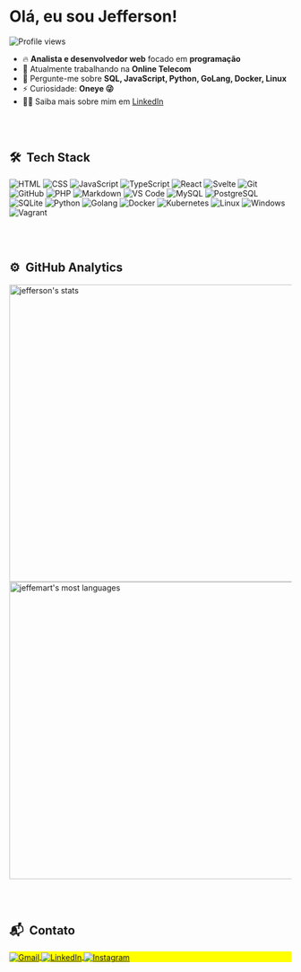 <h1 align="left">Olá, eu sou Jefferson!</h1>

<p align="left">
  <img src="https://komarev.com/ghpvc/?username=jeffemart&color=yellow" alt="Profile views" />
</p>

- 🔥 **Analista e desenvolvedor web** focado em **programação**
- 🔭 Atualmente trabalhando na **Online Telecom**
- 💬 Pergunte-me sobre **SQL, JavaScript, Python, GoLang, Docker, Linux**
- ⚡ Curiosidade: **Oneye 😜**
- 👨‍💻 Saiba mais sobre mim em [LinkedIn](https://www.linkedin.com/in/jefferson-martins-a6802b249)

<br><br>

## 🛠 &nbsp;Tech Stack

![HTML](https://img.shields.io/badge/-HTML-05122A?style=flat&logo=HTML5)
![CSS](https://img.shields.io/badge/-CSS-05122A?style=flat&logo=CSS3&logoColor=1572B6)
![JavaScript](https://img.shields.io/badge/-JavaScript-05122A?style=flat&logo=javascript)
![TypeScript](https://img.shields.io/badge/-TypeScript-3178C6?style=flat&logo=typescript&logoColor=white)
![React](https://img.shields.io/badge/-React-05122A?style=flat&logo=react)
![Svelte](https://img.shields.io/badge/-Svelte-05122A?style=flat&logo=svelte&logoColor=FF3E00)
![Git](https://img.shields.io/badge/-Git-05122A?style=flat&logo=git)
![GitHub](https://img.shields.io/badge/-GitHub-05122A?style=flat&logo=github)
![PHP](https://img.shields.io/badge/-PHP-05122A?style=flat&logo=php)
![Markdown](https://img.shields.io/badge/-Markdown-05122A?style=flat&logo=markdown)
![VS Code](https://img.shields.io/badge/-Visual%20Studio%20Code-05122A?style=flat&logo=visual-studio-code&logoColor=007ACC)
![MySQL](https://img.shields.io/badge/-MySQL-4479A1?style=flat&logo=mysql&logoColor=white)
![PostgreSQL](https://img.shields.io/badge/-PostgreSQL-05122A?style=flat&logo=postgresql&logoColor=336791)
![SQLite](https://img.shields.io/badge/-SQLite-05122A?style=flat&logo=sqlite)
![Python](https://img.shields.io/badge/-Python-05122A?style=flat&logo=python)
![Golang](https://img.shields.io/badge/-Go-05122A?style=flat&logo=go&logoColor=00ADD8)
![Docker](https://img.shields.io/badge/-Docker-05122A?style=flat&logo=docker)
![Kubernetes](https://img.shields.io/badge/-Kubernetes-05122A?style=flat&logo=kubernetes)
![Linux](https://img.shields.io/badge/-Linux-05122A?style=flat&logo=linux)
![Windows](https://img.shields.io/badge/-Windows-05122A?style=flat&logo=windows&logoColor=0078D6)
![Vagrant](https://img.shields.io/badge/-Vagrant-05122A?style=flat&logo=vagrant&logoColor=1563FF)

<br><br>

## ⚙️ &nbsp;GitHub Analytics

<p align="left">
  <img width="530em" src="https://github-readme-stats.vercel.app/api?username=jeffemart&show_icons=true&theme=vision-friendly-dark" alt="jefferson's stats"/>
  <img width="530em" src="https://github-readme-stats.vercel.app/api/top-langs/?username=jeffemart&layout=compact&theme=vision-friendly-dark" alt="jeffemart's most languages"/>
</p>

<br><br>

## 📬 &nbsp;Contato

<p align="left" style="background:yellow">
  <a href="mailto:jefferson.developers@gmail.com" target="_blank">
    <img align="center" src="https://img.shields.io/badge/-jeffemart-05122A?style=flat&logo=gmail" alt="Gmail"/>
  </a>
  <a href="https://www.linkedin.com/in/jefferson-martins-a6802b249/" target="_blank">
    <img align="center" src="https://img.shields.io/badge/-jeffemart-05122A?style=flat&logo=linkedin" alt="LinkedIn"/>
  </a>
  <a href="https://www.instagram.com/jeffe_mar/" target="_blank">
    <img align="center" src="https://img.shields.io/badge/-jeffemart-05122A?style=flat&logo=instagram" alt="Instagram"/>
  </a>
</p>
